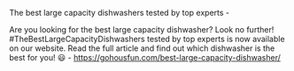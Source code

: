 The best large capacity dishwashers tested by top experts - 

Are you looking for the best large capacity dishwasher? Look no further! #TheBestLargeCapacityDishwashers tested by top experts is now available on our website. Read the full article and find out which dishwasher is the best for you! 😃 - https://gohousfun.com/best-large-capacity-dishwasher/
